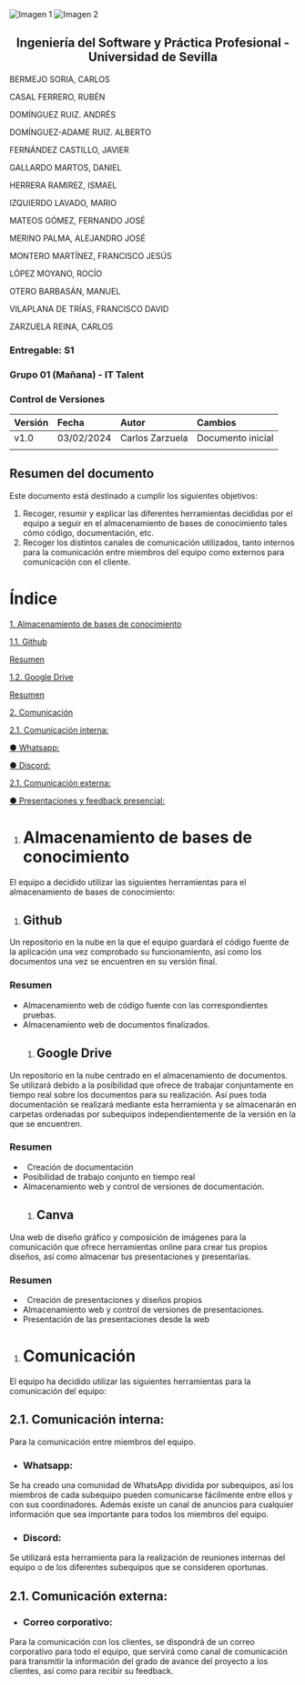 ﻿<div style={{ display: 'flex' }}>
  <img src="/img/TalentLOGO.png" alt="Imagen 1" style={{ width: '50%', height: 'auto' }} />
  <img src="/img/USLOGO.png" alt="Imagen 2" style={{ width: '30%', height: '30%' }} />
</div>

## <center>Ingeniería del Software y Práctica Profesional - Universidad de Sevilla</center>

BERMEJO SORIA, CARLOS

CASAL FERRERO, RUBÉN

DOMÍNGUEZ RUIZ. ANDRÉS

DOMÍNGUEZ-ADAME RUIZ. ALBERTO

FERNÁNDEZ CASTILLO, JAVIER

GALLARDO MARTOS, DANIEL

HERRERA RAMIREZ, ISMAEL

IZQUIERDO LAVADO, MARIO

MATEOS GÓMEZ, FERNANDO JOSÉ

MERINO PALMA, ALEJANDRO JOSÉ

MONTERO MARTÍNEZ, FRANCISCO JESÚS

LÓPEZ MOYANO, ROCÍO

OTERO BARBASÁN, MANUEL

VILAPLANA DE TRÍAS, FRANCISCO DAVID

ZARZUELA REINA, CARLOS



### Entregable: S1
### Grupo 01 (Mañana) - IT Talent


###  <a name="_z05qqri5g3tk"></a>Control de Versiones

|**Versión**|**Fecha**|**Autor**|**Cambios**|
| :- | :- | :- | :- |
|v1.0|03/02/2024|Carlos Zarzuela|Documento inicial|
|||||

## <a name="_lj1qgmxpo5ez"></a>**Resumen del documento**
Este documento está destinado a cumplir los siguientes objetivos:

1. Recoger, resumir y explicar las diferentes herramientas decididas por el equipo a seguir en el almacenamiento de bases de conocimiento tales cómo código, documentación, etc.
1. Recoger los distintos canales de comunicación utilizados, tanto internos para la comunicación entre miembros del equipo como externos para comunicación con el cliente.



# <a name="_1fob9te"></a>
# <a name="_9j8c07fxd5sy"></a>Índice
[1. Almacenamiento de bases de conocimiento](#_3znysh7)

[1.1. Github	](#_2et92p0)

[Resumen	](#_vdxyxtj6279f)

[1.2. Google Drive	](#_tyjcwt)

[Resumen	](#_3eefzf7wraer)

[2. Comunicación](#_c4wbdg2rka12)

[2.1. Comunicación interna:	](#_re4ogigp6xzq)

[● Whatsapp:	](#_t25p2ybzg9o6)

[● Discord:	](#_84t3uif5lwpq)

[2.1. Comunicación externa:	](#_7gnavsdmhx31)

[● Presentaciones y feedback presencial:	](#_4t00ixuyhgmg)



















1. # <a name="_3znysh7"></a> Almacenamiento de bases de conocimiento
El equipo a decidido utilizar las siguientes herramientas para el almacenamiento de bases de conocimiento:
1. ## <a name="_2et92p0"></a>**Github**
Un repositorio en la nube en la que el equipo guardará el código fuente de la aplicación una vez comprobado su funcionamiento, así como los documentos una vez se encuentren en su versión final.
### <a name="_vdxyxtj6279f"></a>Resumen
- Almacenamiento web de código fuente con las correspondientes pruebas.
- Almacenamiento web de documentos finalizados.
  1. ## <a name="_tyjcwt"></a>**Google Drive**
Un repositorio en la nube centrado en el almacenamiento de documentos. Se utilizará debido a la posibilidad que ofrece de trabajar conjuntamente en tiempo real sobre los documentos para su realización. Así pues toda documentación se realizará mediante esta herramienta y se almacenarán en carpetas ordenadas por subequipos independientemente de la versión en la que se encuentren.
### <a name="_3eefzf7wraer"></a>Resumen
- ` `Creación de documentación
- Posibilidad de trabajo conjunto en tiempo real
- Almacenamiento web y control de versiones de documentación.
  1. ## <a name="_3w6vv5bkii96"></a> **Canva**
Una web de diseño gráfico y composición de imágenes para la comunicación que ofrece herramientas online para crear tus propios diseños, así como almacenar tus presentaciones y presentarlas.
### <a name="_g7719kbq10p3"></a>Resumen
- ` `Creación de presentaciones y diseños propios
- Almacenamiento web y control de versiones de presentaciones.
- Presentación de las presentaciones desde la web

1. # <a name="_c4wbdg2rka12"></a> Comunicación
El equipo ha decidido utilizar las siguientes herramientas para la comunicación del equipo:
## <a name="_re4ogigp6xzq"></a>2.1. Comunicación interna:
Para la comunicación entre miembros del equipo.
- ### <a name="_t25p2ybzg9o6"></a>Whatsapp:
Se ha creado una comunidad de WhatsApp dividida por subequipos, así los miembros de cada subequipo pueden comunicarse fácilmente entre ellos y con sus coordinadores. Además existe un canal de anuncios para cualquier información que sea importante para todos los miembros del equipo.
- ### <a name="_84t3uif5lwpq"></a>Discord:
Se utilizará esta herramienta para la realización de reuniones internas del equipo o de los diferentes subequipos que se consideren oportunas.
## <a name="_7gnavsdmhx31"></a>2.1. Comunicación externa:
- ### <a name="_4t00ixuyhgmg"></a>Correo corporativo:
Para la comunicación con los clientes, se dispondrá de un correo corporativo para todo el equipo, que servirá como canal de comunicación para transmitir la información del grado de avance del proyecto a los clientes, así como para recibir su feedback.


